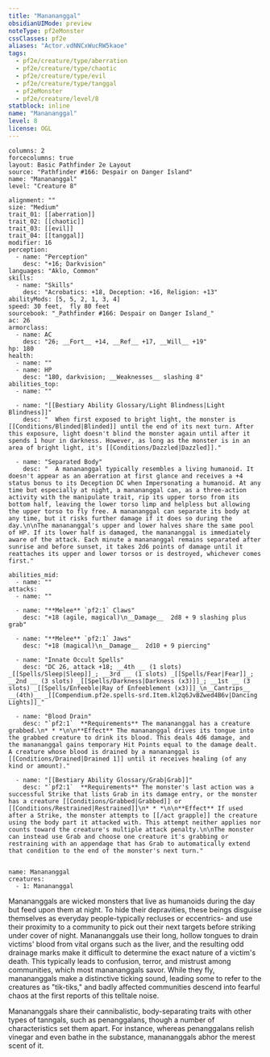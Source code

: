 ```yaml
---
title: "Manananggal"
obsidianUIMode: preview
noteType: pf2eMonster
cssClasses: pf2e
aliases: "Actor.vdNNCxWucRW5kaoe" 
tags:
  - pf2e/creature/type/aberration
  - pf2e/creature/type/chaotic
  - pf2e/creature/type/evil
  - pf2e/creature/type/tanggal
  - pf2eMonster
  - pf2e/creature/level/8
statblock: inline
name: "Manananggal"
level: 8
license: OGL
---
```


```statblock
columns: 2
forcecolumns: true
layout: Basic Pathfinder 2e Layout
source: "Pathfinder #166: Despair on Danger Island"
name: "Manananggal"
level: "Creature 8"

alignment: ""
size: "Medium"
trait_01: [[aberration]]
trait_02: [[chaotic]]
trait_03: [[evil]]
trait_04: [[tanggal]]
modifier: 16
perception:
  - name: "Perception"
    desc: "+16; Darkvision"
languages: "Aklo, Common"
skills:
  - name: "Skills"
    desc: "Acrobatics: +18, Deception: +16, Religion: +13"
abilityMods: [5, 5, 2, 1, 3, 4]
speed: 30 feet,  fly 80 feet
sourcebook: "_Pathfinder #166: Despair on Danger Island_"
ac: 26
armorclass:
  - name: AC
    desc: "26; __Fort__ +14, __Ref__ +17, __Will__ +19"
hp: 180
health:
  - name: ""
  - name: HP
    desc: "180, darkvision; __Weaknesses__ slashing 8"
abilities_top:
  - name: ""

  - name: "[[Bestiary Ability Glossary/Light Blindness|Light Blindness]]"
    desc: "  When first exposed to bright light, the monster is [[Conditions/Blinded|Blinded]] until the end of its next turn. After this exposure, light doesn't blind the monster again until after it spends 1 hour in darkness. However, as long as the monster is in an area of bright light, it's [[Conditions/Dazzled|Dazzled]]."

  - name: "Separated Body"
    desc: "  A manananggal typically resembles a living humanoid. It doesn't appear as an aberration at first glance and receives a +4 status bonus to its Deception DC when Impersonating a humanoid. At any time but especially at night, a manananggal can, as a three-action activity with the manipulate trait, rip its upper torso from its bottom half, leaving the lower torso limp and helpless but allowing the upper torso to fly free. A manananggal can separate its body at any time, but it risks further damage if it does so during the day.\n\nThe manananggal's upper and lower halves share the same pool of HP. If its lower half is damaged, the manananggal is immediately aware of the attack. Each minute a manananggal remains separated after sunrise and before sunset, it takes 2d6 points of damage until it reattaches its upper and lower torsos or is destroyed, whichever comes first."

abilities_mid:
  - name: ""
attacks:
  - name: ""

  - name: "**Melee** `pf2:1` Claws"
    desc: "+18 (agile, magical)\n__Damage__  2d8 + 9 slashing plus grab"

  - name: "**Melee** `pf2:1` Jaws"
    desc: "+18 (magical)\n__Damage__  2d10 + 9 piercing"

  - name: "Innate Occult Spells"
    desc: "DC 26, attack +18; __4th __ (1 slots) _[[Spells/Sleep|Sleep]]_; __3rd __ (1 slots) _[[Spells/Fear|Fear]]_; __2nd __ (3 slots) _[[Spells/Darkness|Darkness (x3)]]_; __1st __ (3 slots) _[[Spells/Enfeeble|Ray of Enfeeblement (x3)]]_\n__Cantrips__  __(4th)__ _[[Compendium.pf2e.spells-srd.Item.kl2q6JvBZwed4B6v|Dancing Lights]]_"

  - name: "Blood Drain"
    desc: "`pf2:1`  **Requirements** The manananggal has a creature grabbed.\n* * *\n\n**Effect** The manananggal drives its tongue into the grabbed creature to drink its blood. This deals 4d6 damage, and the manananggal gains temporary Hit Points equal to the damage dealt. A creature whose blood is drained by a manananggal is [[Conditions/Drained|Drained 1]] until it receives healing (of any kind or amount)."

  - name: "[[Bestiary Ability Glossary/Grab|Grab]]"
    desc: "`pf2:1`  **Requirements** The monster's last action was a successful Strike that lists Grab in its damage entry, or the monster has a creature [[Conditions/Grabbed|Grabbed]] or [[Conditions/Restrained|Restrained]]\n* * *\n\n**Effect** If used after a Strike, the monster attempts to [[/act grapple]] the creature using the body part it attacked with. This attempt neither applies nor counts toward the creature's multiple attack penalty.\n\nThe monster can instead use Grab and choose one creature it's grabbing or restraining with an appendage that has Grab to automatically extend that condition to the end of the monster's next turn."
 
```

```encounter-table
name: Manananggal
creatures:
  - 1: Manananggal
```



Manananggals are wicked monsters that live as humanoids during the day but feed upon them at night. To hide their depravities, these beings disguise themselves as everyday people-typically recluses or eccentrics- and use their proximity to a community to pick out their next targets before striking under cover of night. Manananggals use their long, hollow tongues to drain victims' blood from vital organs such as the liver, and the resulting odd drainage marks make it difficult to determine the exact nature of a victim's death. This typically leads to confusion, terror, and mistrust among communities, which most manananggals savor. While they fly, manananggals make a distinctive ticking sound, leading some to refer to the creatures as "tik-tiks," and badly affected communities descend into fearful chaos at the first reports of this telltale noise.

Manananggals share their cannibalistic, body-separating traits with other types of tanngals, such as penanggalans, though a number of characteristics set them apart. For instance, whereas penanggalans relish vinegar and even bathe in the substance, manananggals abhor the merest scent of it.
